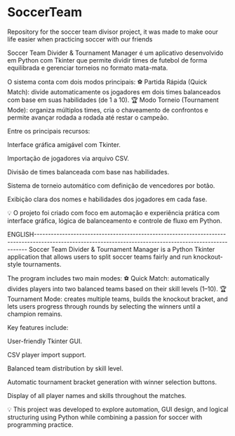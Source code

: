 # SoccerTeam
Repository for the soccer team divisor project, it was made to make oour life easier when practicing soccer with our friends

Soccer Team Divider & Tournament Manager é um aplicativo desenvolvido em Python com Tkinter que permite dividir times de futebol de forma equilibrada e gerenciar torneios no formato mata-mata.

O sistema conta com dois modos principais:
⚽ Partida Rápida (Quick Match): divide automaticamente os jogadores em dois times balanceados com base em suas habilidades (de 1 a 10).
🏆 Modo Torneio (Tournament Mode): organiza múltiplos times, cria o chaveamento de confrontos e permite avançar rodada a rodada até restar o campeão.

Entre os principais recursos:

Interface gráfica amigável com Tkinter.

Importação de jogadores via arquivo CSV.

Divisão de times balanceada com base nas habilidades.

Sistema de torneio automático com definição de vencedores por botão.

Exibição clara dos nomes e habilidades dos jogadores em cada fase.

💡 O projeto foi criado com foco em automação e experiência prática com interface gráfica, lógica de balanceamento e controle de fluxo em Python.

ENGLISH---------------------------------------------------------------------------------------------------------------------------------------------------------
Soccer Team Divider & Tournament Manager is a Python Tkinter application that allows users to split soccer teams fairly and run knockout-style tournaments.

The program includes two main modes:
⚽ Quick Match: automatically divides players into two balanced teams based on their skill levels (1–10).
🏆 Tournament Mode: creates multiple teams, builds the knockout bracket, and lets users progress through rounds by selecting the winners until a champion remains.

Key features include:

User-friendly Tkinter GUI.

CSV player import support.

Balanced team distribution by skill level.

Automatic tournament bracket generation with winner selection buttons.

Display of all player names and skills throughout the matches.

💡 This project was developed to explore automation, GUI design, and logical structuring using Python while combining a passion for soccer with programming practice.

